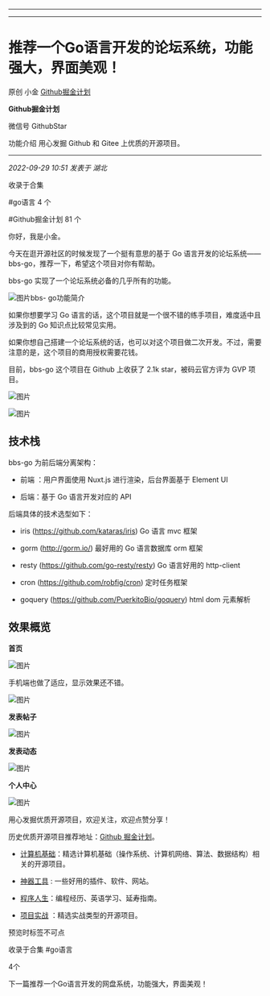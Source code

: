 ----------------------------------------
----------------------------------------
#  推荐一个Go语言开发的论坛系统，功能强大，界面美观！

原创 小金  [ Github掘金计划 ](javascript:void\(0\);)

**Github掘金计划** ![]()

微信号 GithubStar

功能介绍 用心发掘 Github 和 Gitee 上优质的开源项目。

____

_2022-09-29 10:51_ _发表于 湖北_

收录于合集

#go语言 4 个

#Github掘金计划 81 个

你好，我是小金。

今天在逛开源社区的时候发现了一个挺有意思的基于 Go 语言开发的论坛系统——bbs-go，推荐一下，希望这个项目对你有帮助。

bbs-go 实现了一个论坛系统必备的几乎所有的功能。

  

![图片](https://mmbiz.qpic.cn/mmbiz_png/BcyAypujBVZNsUoHMOrkGelqeQ3xprMibLcPyRS4tWrefHnFycXwQib7ZWkh8jtEAvODmqSMJ1GG5I1Cqk1pjXyQ/640?wx_fmt=png&wxfrom=5&wx_lazy=1&wx_co=1)bbs-
go功能简介

  

如果你想要学习 Go 语言的话，这个项目就是一个很不错的练手项目，难度适中且涉及到的 Go 知识点比较常见实用。

如果你想自己搭建一个论坛系统的话，也可以对这个项目做二次开发。不过，需要注意的是，这个项目的商用授权需要花钱。

目前，bbs-go 这个项目在 Github 上收获了 2.1k star，被码云官方评为 GVP 项目。

  

![图片](https://mmbiz.qpic.cn/mmbiz_png/BcyAypujBVZNsUoHMOrkGelqeQ3xprMib6LymGMjt3cF5GiarJicicf1JnuzpD2Etkmb7MxvQ5wFc2xwoIj3NGt9UA/640?wx_fmt=png)

  

  

![图片](https://mmbiz.qpic.cn/mmbiz_png/BcyAypujBVZNsUoHMOrkGelqeQ3xprMibTz27u6XicajALUxZphymgUfXDKM1Sqd9ZhXficByBGGHlEIFWltFetVQ/640?wx_fmt=png)

  

## 技术栈

bbs-go 为前后端分离架构：

  * 前端 ：用户界面使用 Nuxt.js 进行渲染，后台界面基于 Element UI

  * 后端：基于 Go 语言开发对应的 API

后端具体的技术选型如下：

  * iris (https://github.com/kataras/iris) Go 语言 mvc 框架

  * gorm (http://gorm.io/) 最好用的 Go 语言数据库 orm 框架

  * resty (https://github.com/go-resty/resty) Go 语言好用的 http-client

  * cron (https://github.com/robfig/cron) 定时任务框架

  * goquery (https://github.com/PuerkitoBio/goquery) html dom 元素解析

## 效果概览

 **首页**

  

![图片](https://mmbiz.qpic.cn/mmbiz_png/BcyAypujBVZNsUoHMOrkGelqeQ3xprMibNSr835XzbclJv87NudYe85qWxvsdb6t01DC2kicXFicWtySJlk0ZIrIA/640?wx_fmt=png)

  

手机端也做了适应，显示效果还不错。

  

![图片](https://mmbiz.qpic.cn/mmbiz_png/BcyAypujBVZNsUoHMOrkGelqeQ3xprMibcxMbbg1BUf83umoNBkkegjzwdg27cF3iawZboUDwicIh55NXBKeA8ACg/640?wx_fmt=png)

  

 **发表帖子**

  

![图片](https://mmbiz.qpic.cn/mmbiz_png/BcyAypujBVZNsUoHMOrkGelqeQ3xprMibhR7FicokticegoLrNos9ibUUzUefibUhiaAao1CMNnb7kHZpXC9QBAu4eUg/640?wx_fmt=png)

  

 **发表动态**

  

![图片](https://mmbiz.qpic.cn/mmbiz_png/BcyAypujBVZNsUoHMOrkGelqeQ3xprMibwqXrj3h1jK0PHQdOOX8OYLffw2HibxZvkStvau0UjezFCoT9r8OD4vg/640?wx_fmt=png)

  

 **个人中心**

  

![图片](https://mmbiz.qpic.cn/mmbiz_png/BcyAypujBVZNsUoHMOrkGelqeQ3xprMib1Lbf6meAvMX0bnNMLvQyUu3m4icvJD3LYmWVrc9kfAtDg8nLTsGEdhg/640?wx_fmt=png)

  

用心发掘优质开源项目，欢迎关注，欢迎点赞分享！

历史优质开源项目推荐地址：[Github
掘金计划](https://mp.weixin.qq.com/mp/appmsgalbum?__biz=MzIwNDgzMzI3Mg==&action=getalbum&album_id=1571213952619954180#wechat_redirect)。

  * [计算机基础](https://mp.weixin.qq.com/mp/appmsgalbum?action=getalbum&album_id=1635325633234780161&__biz=MzIwNDgzMzI3Mg==#wechat_redirect)：精选计算机基础（操作系统、计算机网络、算法、数据结构）相关的开源项目。

  * [神器工具](https://mp.weixin.qq.com/mp/appmsgalbum?__biz=MzIwNDgzMzI3Mg==&action=getalbum&album_id=1692140336665378820#wechat_redirect) : 一些好用的插件、软件、网站。

  * [程序人生](https://mp.weixin.qq.com/mp/appmsgalbum?__biz=MzIwNDgzMzI3Mg==&action=getalbum&album_id=2084343476975878144#wechat_redirect)：编程经历、英语学习、延寿指南。

  * [项目实战](https://mp.weixin.qq.com/mp/appmsgalbum?action=getalbum&album_id=1632590550748938241&__biz=MzIwNDgzMzI3Mg==#wechat_redirect) ：精选实战类型的开源项目。

预览时标签不可点

收录于合集 #go语言

4个

下一篇推荐一个Go语言开发的网盘系统，功能强大，界面美观！

